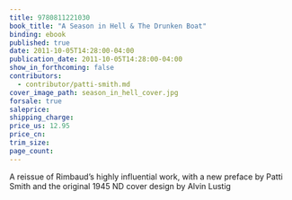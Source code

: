 ```yaml
---
title: 9780811221030
book_title: "A Season in Hell & The Drunken Boat"
binding: ebook
published: true
date: 2011-10-05T14:28:00-04:00
publication_date: 2011-10-05T14:28:00-04:00
show_in_forthcoming: false
contributors:
  - contributor/patti-smith.md
cover_image_path: season_in_hell_cover.jpg
forsale: true
saleprice:
shipping_charge:
price_us: 12.95
price_cn:
trim_size:
page_count:
---
```

A reissue of Rimbaud’s highly influential work, with a new preface by Patti Smith and the original 1945 ND cover design by Alvin Lustig

